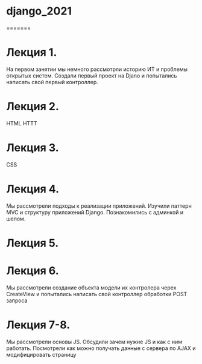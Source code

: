 # django_2021

=======
# Лекция 1.

На первом занятии мы немного рассмотрли историю ИТ и проблемы открытых систем. Создали первый проект на Djano и попытались написать свой первый контроллер.

# Лекция 2.
HTML HTTT
# Лекция 3.
CSS

# Лекция 4.

Мы рассмотрели  подходы к реализации приложений. Изучили паттерн MVC и структуру приложений Django. Познакомились с админкой и шелом.
# Лекция 5.
# Лекция 6.

Мы рассмотрели  создание объекта модели их контролера черех CreateView и попытались написать свой контроллер обработки POST запроса

# Лекция 7-8.

Мы рассмотрели основы JS. Обсудили зачем нужне JS и как с ним работать. Посмотрели как можно получать данные с сервера по AJAX и модифицировать страницу





